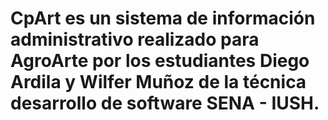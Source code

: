 # CpArt es un sistema de información administrativo realizado para AgroArte por los estudiantes Diego Ardila y Wilfer Muñoz de la técnica desarrollo de software SENA - IUSH.


